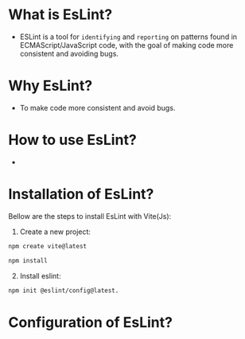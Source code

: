 # What is EsLint?
- ESLint is a tool for `identifying` and `reporting` on patterns found in ECMAScript/JavaScript code, with the goal of making code more consistent and avoiding bugs.

# Why EsLint?
- To make code more consistent and avoid bugs.

# How to use EsLint?
- 

# Installation of EsLint?
Bellow are the steps to install EsLint with Vite(Js):

1. Create a new project:
```bash
npm create vite@latest

npm install
```

2. Install eslint:
```bash
npm init @eslint/config@latest.
```


# Configuration of EsLint?




